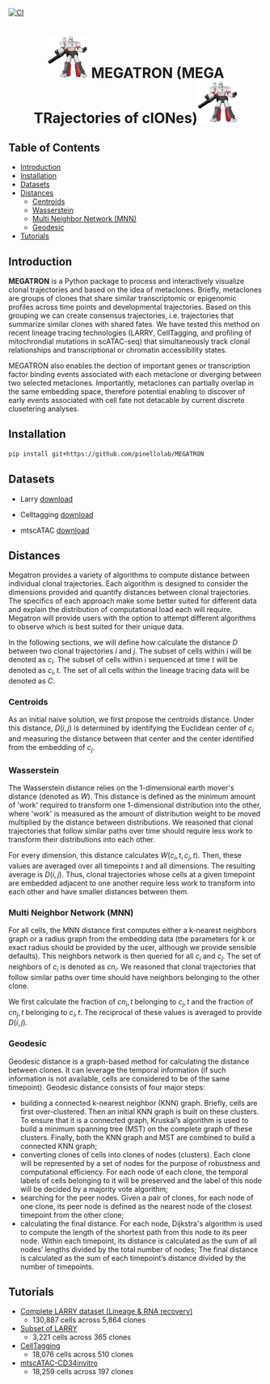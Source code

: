 [![CI](https://github.com/pinellolab/megatron/actions/workflows/CI.yml/badge.svg)](https://github.com/pinellolab/MEGATRON/actions/workflows/CI.yml)

<h1 align="center"><img src="./docs/source/_static/img/logo_200x204.png?raw=true" width="80px"> MEGATRON (MEGA TRajectories of clONes)<img src="./docs/source/_static/img/logo_200x204.png?raw=true" width="80px"></h1>

## Table of Contents
- [Introduction](#introduction)
- [Installation](#installation)
- [Datasets](#datasets)
- [Distances](#distances)
  * [Centroids](#centroids)
  * [Wasserstein](#wasserstein)
  * [Multi Neighbor Network (MNN)](#multi-neighbor-network-mnn)
  * [Geodesic](#geodesic)
- [Tutorials](#tutorials)

## Introduction

**MEGATRON** is a Python package to process and interactively visualize clonal trajectories and based on the idea of metaclones. Briefly, metaclones are groups of clones that share similar transcriptomic or epigenomic profiles across time points and developmental trajectories. Based on this grouping we can create consensus trajectories, i.e. trajectories that summarize similar clones with shared fates. We have tested this method on recent lineage tracing technologies (LARRY, CellTagging, and profiling of mitochrondial mutations in scATAC-seq) that simultaneously track clonal relationships and transcriptional or chromatin accessibility states. 

MEGATRON also enables the dection of important genes or transcription factor binding events associated with each metaclone or diverging between two selected metaclones. Importantly, metaclones can partially overlap in the same embedding space, therefore potential enabling to discover of early events associated with cell fate not detacable by current discrete clusetering analyses.




## Installation

```bash
pip install git+https://github.com/pinellolab/MEGATRON
```


## Datasets

* Larry [download](https://mega.nz/folder/gVhFkYaA#FH3S3VoxxeIoTW6aR-sWcA)

* Celltagging [download](https://mega.nz/folder/EJ4FXIYC#8Kx_qiPl4DTBko3AJBjufQ)

* mtscATAC [download](https://osf.io/bupge/)

## Distances
Megatron provides a variety of algorithms to compute distance between individual clonal trajectories. Each algorithm is designed to consider the dimensions provided and quantify distances between clonal trajectories. The specifics of each approach make some better suited for different data and explain the distribution of computational load each will require. Megatron will provide users with the option to attempt different algorithms to observe which is best suited for their unique data.

In the following sections, we will define how  calculate the distance $D$ between two clonal trajectories $i$ and $j$. The subset of cells within i will be denoted as $c_i$. The subset of cells within i sequenced at time t will be denoted as $c_i,t$. The set of all cells within the lineage tracing data will be denoted as $C$.

### Centroids
As an initial naive solution, we first propose the centroids distance. Under this distance, $D(i,j)$ is determined by identifying the Euclidean center of $c_i$ and measuring the distance between that center and the center identified from the embedding of $c_j$. 

### Wasserstein
The Wasserstein distance relies on the 1-dimensional earth mover's distance (denoted as $W$). This distance is defined as the minimum amount of 'work' required to transform one 1-dimensional distribution into the other, where 'work' is measured as the amount of distribution weight to be moved multiplied by the distance between distributions. We reasoned that clonal trajectories that follow similar paths over time should require less work to transform their distributions into each other.

For every dimension, this distance calculates $W(c_i,t, c_j,t)$. Then, these values are averaged over all timepoints $t$ and all dimensions. The resulting average is $D(i,j)$. Thus, clonal trajectories whose cells at a given timepoint are embedded adjacent to one another require less work to transform into each other and have smaller distances between them.

### Multi Neighbor Network (MNN)
For all cells, the MNN distance first computes either a k-nearest neighbors graph or a radius graph from the embedding data (the parameters for k or exact radius should be provided by the user, although we provide sensible defaults). This neighbors network is then queried for all $c_i$ and $c_j$. The set of neighbors of $c_i$ is denoted as $cn_i$. We reasoned that clonal trajectories that follow similar paths over time should have neighbors belonging to the other clone.

We first calculate the fraction of $cn_i,t$ belonging to $c_j,t$ and the fraction of $cn_j,t$ belonging to $c_i,t$. The reciprocal of these values is averaged to provide $D(i,j)$.

### Geodesic
Geodesic distance is a graph-based method for calculating the distance between clones. It can leverage the temporal information (if such information is not available, cells are considered to be of the same timepoint). Geodesic distance consists of four major steps: 
- building a connected k-nearest neighbor (KNN) graph. Briefly, cells are first over-clustered. Then an initial KNN graph is built on these clusters. To ensure that it is a connected graph, Kruskal’s algorithm is used to build a minimum spanning tree (MST) on the complete graph of these clusters. Finally, both the KNN graph and MST are combined to build a connected KNN graph;
- converting clones of cells into clones of nodes (clusters). Each clone will be represented by a set of nodes for the purpose of robustness and computational efficiency. For each node of each clone, the temporal labels of cells belonging to it will be preserved and the label of this node will be decided by a majority vote algorithm;
- searching for the peer nodes. Given a pair of clones, for each node of one clone, its peer node is defined as the nearest node of the closest timepoint from the other clone;
- calculating the final distance. For each node, Dijkstra's algorithm is used to compute the length of the shortest path from this node to its peer node. Within each timepoint, its distance is calculated as the sum of all nodes’ lengths divided by the total number of nodes; The final distance is calculated as the sum of each timepoint’s distance divided by the number of timepoints.

## Tutorials

* [Complete LARRY dataset (Lineage & RNA recovery)](https://github.com/pinellolab/MEGATRON/tree/master/docs/source/_static/notebooks/larry_with_original_coordinates.ipynb)
    * 130,887 cells across 5,864 clones
* [Subset of LARRY](https://github.com/pinellolab/MEGATRON/tree/master/docs/source/_static/notebooks/larry_subset.ipynb)
    * 3,221 cells across 365 clones
* [CellTagging](https://github.com/pinellolab/MEGATRON/tree/master/docs/source/_static/notebooks/celltagging_with_original_coordinates.ipynb)
    * 18,076 cells across 510 clones
* [mtscATAC-CD34invitro](https://github.com/pinellolab/MEGATRON/tree/master/docs/source/_static/notebooks/mtscATAC-CD34invitro.ipynb)
    * 18,259 cells across 197 clones
   
<!--* [larry_subset_3dplot](https://github.com/pinellolab/MEGATRON/tree/master/docs/source/_static/notebooks/larry_subset_3dplot.ipynb)-->
<!--* [larry](https://github.com/pinellolab/MEGATRON/tree/master/docs/source/_static/notebooks/larry.ipynb)-->
<!--* [celltagging_clone_traj](https://github.com/pinellolab/MEGATRON/tree/master/docs/source/_static/notebooks/celltagging_clone_traj.ipynb)-->
